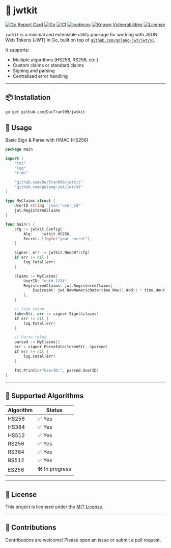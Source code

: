 # 🔐 jwtkit

[![Go Report Card](https://goreportcard.com/badge/github.com/DucTran999/jwtkit)](https://goreportcard.com/report/github.com/DucTran999/jwtkit)
[![Go](https://img.shields.io/badge/Go-1.23-blue?logo=go)](https://golang.org)
[![CI](https://github.com/DucTran999/jwtkit/actions/workflows/ci.yml/badge.svg)](https://github.com/DucTran999/jwtkit/actions/workflows/ci.yml)
[![codecov](https://codecov.io/gh/DucTran999/jwtkit/branch/master/graph/badge.svg)](https://codecov.io/gh/DucTran999/jwtkit)
[![Known Vulnerabilities](https://snyk.io/test/github/ductran999/jwtkit/badge.svg)](https://snyk.io/test/github/ductran999/jwtkit)
[![License](https://img.shields.io/github/license/DucTran999/jwtkit)](LICENSE)

`jwtkit` is a minimal and extensible utility package for working with JSON Web Tokens (JWT) in Go, built on top of [`github.com/golang-jwt/jwt/v5`](https://github.com/golang-jwt/jwt).

It supports:

- Multiple algorithms (HS256, RS256, etc.)
- Custom claims or standard claims
- Signing and parsing
- Centralized error handling

---

## 📦 Installation

```bash
go get github.com/DucTran999/jwtkit
```

## 🚀 Usage

Basic Sign & Parse with HMAC (HS256)

```go
package main

import (
	"fmt"
	"log"
	"time"

	"github.com/DucTran999/jwtkit"
	"github.com/golang-jwt/jwt/v5"
)

type MyClaims struct {
	UserID string `json:"user_id"`
	jwt.RegisteredClaims
}

func main() {
	cfg := jwtkit.Config{
		Alg:    jwtkit.HS256,
		Secret: []byte("your-secret"),
	}

	signer, err := jwtkit.NewJWT(cfg)
	if err != nil {
		log.Fatal(err)
	}

	claims := MyClaims{
		UserID: "uuid-1234",
		RegisteredClaims: jwt.RegisteredClaims{
			ExpiresAt: jwt.NewNumericDate(time.Now().Add(1 * time.Hour)),
		},
	}

	// Sign token
	tokenStr, err := signer.Sign(&claims)
	if err != nil {
		log.Fatal(err)
	}

	// Parse token
	parsed := MyClaims{}
	err = signer.ParseInto(tokenStr, &parsed)
	if err != nil {
		log.Fatal(err)
	}

	fmt.Println("UserID:", parsed.UserID)
}
```

---

## 🔐 Supported Algorithms

| Algorithm | Status        |
| --------- | ------------- |
| HS256     | ✅ Yes        |
| HS384     | ✅ Yes        |
| HS512     | ✅ Yes        |
| RS256     | ✅ Yes        |
| RS384     | ✅ Yes        |
| RS512     | ✅ Yes        |
| ES256     | 🛠 In progress |

---

## 📜 License

This project is licensed under the [MIT License](./LICENSE).

---

## 🙌 Contributions

Contributions are welcome! Please open an issue or submit a pull request.
